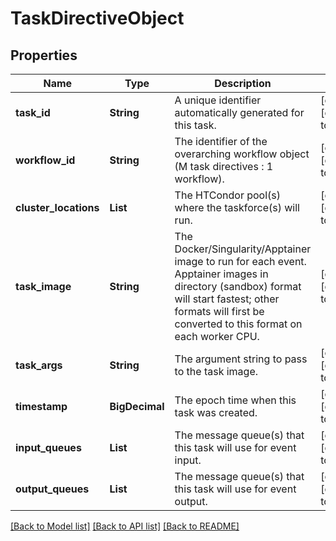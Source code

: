 # TaskDirectiveObject
## Properties

| Name | Type | Description | Notes |
|------------ | ------------- | ------------- | -------------|
| **task\_id** | **String** | A unique identifier automatically generated for this task. | [optional] [default to null] |
| **workflow\_id** | **String** | The identifier of the overarching workflow object (M task directives : 1 workflow). | [optional] [default to null] |
| **cluster\_locations** | **List** | The HTCondor pool(s) where the taskforce(s) will run. | [optional] [default to null] |
| **task\_image** | **String** | The Docker/Singularity/Apptainer image to run for each event. Apptainer images in directory (sandbox) format will start fastest; other formats will first be converted to this format on each worker CPU. | [optional] [default to null] |
| **task\_args** | **String** | The argument string to pass to the task image. | [optional] [default to null] |
| **timestamp** | **BigDecimal** | The epoch time when this task was created. | [optional] [default to null] |
| **input\_queues** | **List** | The message queue(s) that this task will use for event input. | [optional] [default to null] |
| **output\_queues** | **List** | The message queue(s) that this task will use for event output. | [optional] [default to null] |

[[Back to Model list]](../README.md#documentation-for-models) [[Back to API list]](../README.md#documentation-for-api-endpoints) [[Back to README]](../README.md)

